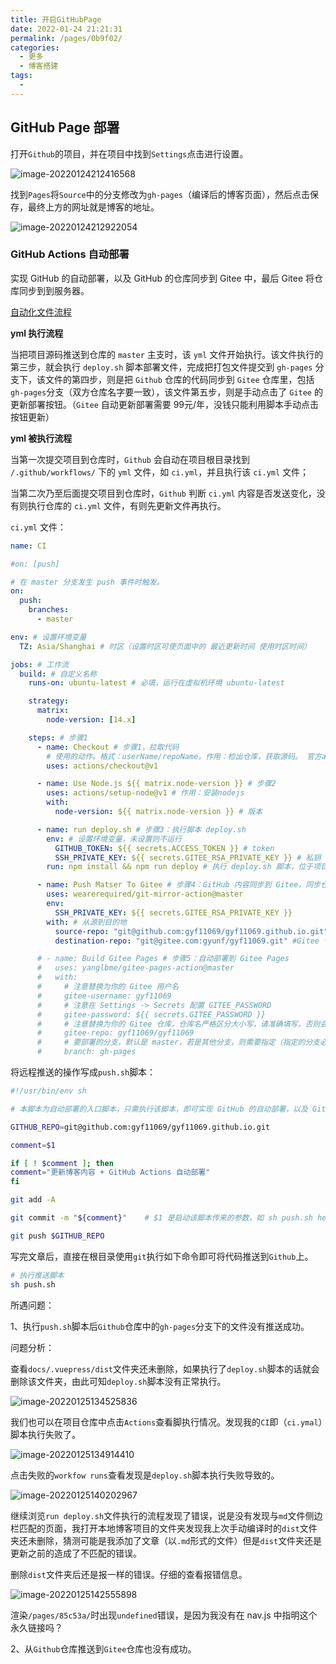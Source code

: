 ```yaml
---
title: 开启GitHubPage
date: 2022-01-24 21:21:31
permalink: /pages/0b9f02/
categories:
  - 更多
  - 博客搭建
tags:
  - 
---
```


## GitHub Page 部署

打开`Github`的项目，并在项目中找到`Settings`点击进行设置。

![image-20220124212416568](../../.vuepress/public/images/image-20220124212416568.png)

找到`Pages`将`Source`中的分支修改为`gh-pages`（编译后的博客页面），然后点击保存，最终上方的网址就是博客的地址。

<img src="../../.vuepress/public/images/image-20220124212922054.png" alt="image-20220124212922054" />

### GitHub Actions 自动部署

实现 GitHub 的自动部署，以及 GitHub 的仓库同步到 Gitee 中，最后 Gitee 将仓库同步到到服务器。

[自动化文件流程](https://notes.youngkbt.cn/about/website/deploy/#%E8%87%AA%E5%8A%A8%E5%8C%96%E6%96%87%E4%BB%B6%E6%B5%81%E7%A8%8B)

**yml 执行流程**

当把项目源码推送到仓库的 `master` 主支时，该 `yml` 文件开始执行。该文件执行的第三步，就会执行 `deploy.sh` 脚本部署文件，完成把打包文件提交到 `gh-pages` 分支下，该文件的第四步，则是把 `Github` 仓库的代码同步到 `Gitee` 仓库里，包括 `gh-pages`分支（双方仓库名字要一致），该文件第五步，则是手动点击了 `Gitee` 的更新部署按钮。（`Gitee` 自动更新部署需要 99元/年，没钱只能利用脚本手动点击按钮更新）

**yml 被执行流程**

当第一次提交项目到仓库时，`Github` 会自动在项目根目录找到 `/.github/workflows/` 下的 `yml` 文件，如 `ci.yml`，并且执行该 `ci.yml` 文件；

当第二次乃至后面提交项目到仓库时，`Github` 判断 `ci.yml` 内容是否发送变化，没有则执行仓库的 `ci.yml` 文件，有则先更新文件再执行。

`ci.yml` 文件：

```yaml
name: CI

#on: [push]

# 在 master 分支发生 push 事件时触发。
on:
  push:
    branches:
      - master

env: # 设置环境变量
  TZ: Asia/Shanghai # 时区（设置时区可使页面中的 最近更新时间 使用时区时间）

jobs: # 工作流
  build: # 自定义名称
    runs-on: ubuntu-latest # 必填，运行在虚拟机环境 ubuntu-latest

    strategy:
      matrix:
        node-version: [14.x]

    steps: # 步骤1
      - name: Checkout # 步骤1，拉取代码
        # 使用的动作。格式：userName/repoName。作用：检出仓库，获取源码。 官方actions库：https://github.com/actions
        uses: actions/checkout@v1

      - name: Use Node.js ${{ matrix.node-version }} # 步骤2
        uses: actions/setup-node@v1 # 作用：安装nodejs
        with:
          node-version: ${{ matrix.node-version }} # 版本

      - name: run deploy.sh # 步骤3：执行脚本 deploy.sh
        env: # 设置环境变量，未设置则不运行
          GITHUB_TOKEN: ${{ secrets.ACCESS_TOKEN }} # token
          SSH_PRIVATE_KEY: ${{ secrets.GITEE_RSA_PRIVATE_KEY }} # 私钥
        run: npm install && npm run deploy # 执行 deploy.sh 脚本，位于项目根目录

      - name: Push Matser To Gitee # 步骤4：GitHub 内容同步到 Gitee，同步仓库是 master
        uses: wearerequired/git-mirror-action@master
        env:
          SSH_PRIVATE_KEY: ${{ secrets.GITEE_RSA_PRIVATE_KEY }}
        with: # 从源到目的地
          source-repo: "git@github.com:gyf11069/gyf11069.github.io.git" #Github 仓库地址
          destination-repo: "git@gitee.com:gyunf/gyf11069.git" #Gitee 仓库地址

      # - name: Build Gitee Pages # 步骤5：自动部署到 Gitee Pages
      #   uses: yanglbme/gitee-pages-action@master
      #   with:
      #     # 注意替换为你的 Gitee 用户名
      #     gitee-username: gyf11069
      #     # 注意在 Settings -> Secrets 配置 GITEE_PASSWORD
      #     gitee-password: ${{ secrets.GITEE_PASSWORD }}
      #     # 注意替换为你的 Gitee 仓库，仓库名严格区分大小写，请准确填写，否则会出错.一般地址和仓库名一致，如果地址改了，仓库名不改，要以地址为准（地址仅需后缀，即 https://gitee.com/<username>/xxx 的 xxx 即可）
      #     gitee-repo: gyf11069/gyf11069
      #     # 要部署的分支，默认是 master，若是其他分支，则需要指定（指定的分支必须存在）
      #     branch: gh-pages

```

将远程推送的操作写成`push.sh`脚本：

```sh
#!/usr/bin/env sh

# 本脚本为自动部署的入口脚本，只需执行该脚本，即可实现 GitHub 的自动部署，以及 GitHub 的仓库同步到 Gitee 中，最后 Gitee 将仓库同步到到服务器

GITHUB_REPO=git@github.com:gyf11069/gyf11069.github.io.git

comment=$1

if [ ! $comment ]; then
comment="更新博客内容 + GitHub Actions 自动部署"
fi

git add -A

git commit -m "${comment}"    # $1 是启动该脚本传来的参数，如 sh push.sh hello，其中 hello 就会插入到 $1 处，如果想两个参数，则加 $2

git push $GITHUB_REPO   
```

写完文章后，直接在根目录使用`git`执行如下命令即可将代码推送到`Github`上。

```sh
# 执行推送脚本
sh push.sh
```

所遇问题：

1、执行`push.sh`脚本后`Github`仓库中的`gh-pages`分支下的文件没有推送成功。

问题分析：

查看`docs/.vuepress/dist`文件夹还未删除，如果执行了`deploy.sh`脚本的话就会删除该文件夹，由此可知`deploy.sh`脚本没有正常执行。

![image-20220125134525836](../../.vuepress/public/images/image-20220125134525836.png)

我们也可以在项目仓库中点击`Actions`查看脚执行情况。发现我的`CI`即（`ci.ymal`）脚本执行失败了。

![image-20220125134914410](../../.vuepress/public/images/image-20220125134914410.png)

点击失败的`workfow runs`查看发现是`deploy.sh`脚本执行失败导致的。

![image-20220125140202967](../../.vuepress/public/images/image-20220125140202967.png)

继续浏览`run deploy.sh`文件执行的流程发现了错误，说是没有发现与`md`文件侧边栏匹配的页面，我打开本地博客项目的文件夹发现我上次手动编译时的`dist`文件夹还未删除，猜测可能是我添加了文章（以`.md`形式的文件）但是`dist`文件夹还是更新之前的造成了不匹配的错误。

删除`dist`文件夹后还是报一样的错误。仔细的查看报错信息。

![image-20220125142555898](../../.vuepress/public/images/image-20220125142555898.png)

渲染`/pages/85c53a/`时出现`undefined`错误，是因为我没有在 nav.js 中指明这个永久链接吗？

2、从`Github`仓库推送到`Gitee`仓库也没有成功。


